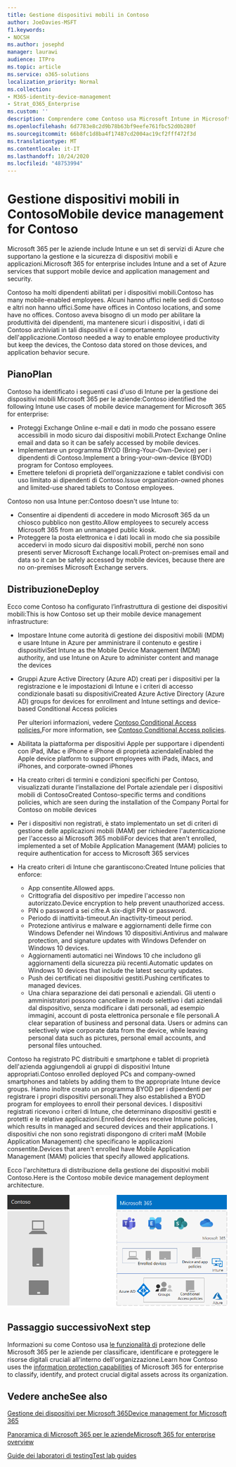 ```yaml
---
title: Gestione dispositivi mobili in Contoso
author: JoeDavies-MSFT
f1.keywords:
- NOCSH
ms.author: josephd
manager: laurawi
audience: ITPro
ms.topic: article
ms.service: o365-solutions
localization_priority: Normal
ms.collection:
- M365-identity-device-management
- Strat_O365_Enterprise
ms.custom: ''
description: Comprendere come Contoso usa Microsoft Intune in Microsoft 365 per le aziende per gestire i dispositivi e le app in esecuzione su di essi.
ms.openlocfilehash: 6d7783e8c2d9b78b63bf9eefe761fbc52d0b280f
ms.sourcegitcommit: 66b8fc1d8ba4f17487cd2004ac19cf2fff472f3d
ms.translationtype: MT
ms.contentlocale: it-IT
ms.lasthandoff: 10/24/2020
ms.locfileid: "48753994"
---
```

# <a name="mobile-device-management-for-contoso"></a><span data-ttu-id="3eea2-103">Gestione dispositivi mobili in Contoso</span><span class="sxs-lookup"><span data-stu-id="3eea2-103">Mobile device management for Contoso</span></span>

<span data-ttu-id="3eea2-104">Microsoft 365 per le aziende include Intune e un set di servizi di Azure che supportano la gestione e la sicurezza di dispositivi mobili e applicazioni.</span><span class="sxs-lookup"><span data-stu-id="3eea2-104">Microsoft 365 for enterprise includes Intune and a set of Azure services that support mobile device and application management and security.</span></span>

<span data-ttu-id="3eea2-105">Contoso ha molti dipendenti abilitati per i dispositivi mobili.</span><span class="sxs-lookup"><span data-stu-id="3eea2-105">Contoso has many mobile-enabled employees.</span></span> <span data-ttu-id="3eea2-106">Alcuni hanno uffici nelle sedi di Contoso e altri non hanno uffici.</span><span class="sxs-lookup"><span data-stu-id="3eea2-106">Some have offices in Contoso locations, and some have no offices.</span></span> <span data-ttu-id="3eea2-107">Contoso aveva bisogno di un modo per abilitare la produttività dei dipendenti, ma mantenere sicuri i dispositivi, i dati di Contoso archiviati in tali dispositivi e il comportamento dell'applicazione.</span><span class="sxs-lookup"><span data-stu-id="3eea2-107">Contoso needed a way to enable employee productivity but keep the devices, the Contoso data stored on those devices, and application behavior secure.</span></span>

## <a name="plan"></a><span data-ttu-id="3eea2-108">Piano</span><span class="sxs-lookup"><span data-stu-id="3eea2-108">Plan</span></span>

<span data-ttu-id="3eea2-109">Contoso ha identificato i seguenti casi d'uso di Intune per la gestione dei dispositivi mobili Microsoft 365 per le aziende:</span><span class="sxs-lookup"><span data-stu-id="3eea2-109">Contoso identified the following Intune use cases of mobile device management for Microsoft 365 for enterprise:</span></span>

- <span data-ttu-id="3eea2-110">Proteggi Exchange Online e-mail e dati in modo che possano essere accessibili in modo sicuro dai dispositivi mobili.</span><span class="sxs-lookup"><span data-stu-id="3eea2-110">Protect Exchange Online email and data so it can be safely accessed by mobile devices.</span></span>
- <span data-ttu-id="3eea2-111">Implementare un programma BYOD (Bring-Your-Own-Device) per i dipendenti di Contoso.</span><span class="sxs-lookup"><span data-stu-id="3eea2-111">Implement a bring-your-own-device (BYOD) program for Contoso employees.</span></span>
- <span data-ttu-id="3eea2-112">Emettere telefoni di proprietà dell'organizzazione e tablet condivisi con uso limitato ai dipendenti di Contoso.</span><span class="sxs-lookup"><span data-stu-id="3eea2-112">Issue organization-owned phones and limited-use shared tablets to Contoso employees.</span></span>

<span data-ttu-id="3eea2-113">Contoso non usa Intune per:</span><span class="sxs-lookup"><span data-stu-id="3eea2-113">Contoso doesn't use Intune to:</span></span>

- <span data-ttu-id="3eea2-114">Consentire ai dipendenti di accedere in modo Microsoft 365 da un chiosco pubblico non gestito.</span><span class="sxs-lookup"><span data-stu-id="3eea2-114">Allow employees to securely access Microsoft 365 from an unmanaged public kiosk.</span></span>
- <span data-ttu-id="3eea2-115">Proteggere la posta elettronica e i dati locali in modo che sia possibile accedervi in modo sicuro dai dispositivi mobili, perché non sono presenti server Microsoft Exchange locali.</span><span class="sxs-lookup"><span data-stu-id="3eea2-115">Protect on-premises email and data so it can be safely accessed by mobile devices, because there are no on-premises Microsoft Exchange servers.</span></span>

## <a name="deploy"></a><span data-ttu-id="3eea2-116">Distribuzione</span><span class="sxs-lookup"><span data-stu-id="3eea2-116">Deploy</span></span>

<span data-ttu-id="3eea2-117">Ecco come Contoso ha configurato l’infrastruttura di gestione dei dispositivi mobili:</span><span class="sxs-lookup"><span data-stu-id="3eea2-117">This is how Contoso set up their mobile device management infrastructure:</span></span>

- <span data-ttu-id="3eea2-118">Impostare Intune come autorità di gestione dei dispositivi mobili (MDM) e usare Intune in Azure per amministrare il contenuto e gestire i dispositivi</span><span class="sxs-lookup"><span data-stu-id="3eea2-118">Set Intune as the Mobile Device Management (MDM) authority, and use Intune on Azure to administer content and manage the devices</span></span>
- <span data-ttu-id="3eea2-119">Gruppi Azure Active Directory (Azure AD) creati per i dispositivi per la registrazione e le impostazioni di Intune e i criteri di accesso condizionale basati su dispositivi</span><span class="sxs-lookup"><span data-stu-id="3eea2-119">Created Azure Active Directory (Azure AD) groups for devices for enrollment and Intune settings and device-based Conditional Access policies</span></span>

  <span data-ttu-id="3eea2-120">Per ulteriori informazioni, vedere [Contoso Conditional Access policies.](contoso-identity.md#conditional-access-policies-for-identity-and-device-access)</span><span class="sxs-lookup"><span data-stu-id="3eea2-120">For more information, see [Contoso Conditional Access policies](contoso-identity.md#conditional-access-policies-for-identity-and-device-access).</span></span>

- <span data-ttu-id="3eea2-121">Abilitata la piattaforma per dispositivi Apple per supportare i dipendenti con iPad, iMac e iPhone e iPhone di proprietà aziendale</span><span class="sxs-lookup"><span data-stu-id="3eea2-121">Enabled the Apple device platform to support employees with iPads, iMacs, and iPhones, and corporate-owned iPhones</span></span>
- <span data-ttu-id="3eea2-122">Ha creato criteri di termini e condizioni specifichi per Contoso, visualizzati durante l’installazione del Portale aziendale per i dispositivi mobili di Contoso</span><span class="sxs-lookup"><span data-stu-id="3eea2-122">Created Contoso-specific terms and conditions policies, which are seen during the installation of the Company Portal for Contoso on mobile devices</span></span>
- <span data-ttu-id="3eea2-123">Per i dispositivi non registrati, è stato implementato un set di criteri di gestione delle applicazioni mobili (MAM) per richiedere l'autenticazione per l'accesso ai Microsoft 365 mobili</span><span class="sxs-lookup"><span data-stu-id="3eea2-123">For devices that aren't enrolled, implemented a set of Mobile Application Management (MAM) policies to require authentication for access to Microsoft 365 services</span></span>
- <span data-ttu-id="3eea2-124">Ha creato criteri di Intune che garantiscono:</span><span class="sxs-lookup"><span data-stu-id="3eea2-124">Created Intune policies that enforce:</span></span>
  - <span data-ttu-id="3eea2-125">App consentite.</span><span class="sxs-lookup"><span data-stu-id="3eea2-125">Allowed apps.</span></span>
  - <span data-ttu-id="3eea2-126">Crittografia del dispositivo per impedire l'accesso non autorizzato.</span><span class="sxs-lookup"><span data-stu-id="3eea2-126">Device encryption to help prevent unauthorized access.</span></span>
  - <span data-ttu-id="3eea2-127">PIN o password a sei cifre.</span><span class="sxs-lookup"><span data-stu-id="3eea2-127">A six-digit PIN or password.</span></span>
  - <span data-ttu-id="3eea2-128">Periodo di inattività-timeout.</span><span class="sxs-lookup"><span data-stu-id="3eea2-128">An inactivity-timeout period.</span></span>
  - <span data-ttu-id="3eea2-129">Protezione antivirus e malware e aggiornamenti delle firme con Windows Defender nei Windows 10 dispositivi.</span><span class="sxs-lookup"><span data-stu-id="3eea2-129">Antivirus and malware protection, and signature updates with Windows Defender on Windows 10 devices.</span></span>
  - <span data-ttu-id="3eea2-130">Aggiornamenti automatici nei Windows 10 che includono gli aggiornamenti della sicurezza più recenti.</span><span class="sxs-lookup"><span data-stu-id="3eea2-130">Automatic updates on Windows 10 devices that include the latest security updates.</span></span>
  - <span data-ttu-id="3eea2-131">Push dei certificati nei dispositivi gestiti.</span><span class="sxs-lookup"><span data-stu-id="3eea2-131">Pushing certificates to managed devices.</span></span>
  - <span data-ttu-id="3eea2-p102">Una chiara separazione dei dati personali e aziendali. Gli utenti o amministratori possono cancellare in modo selettivo i dati aziendali dal dispositivo, senza modificare i dati personali, ad esempio immagini, account di posta elettronica personale e file personali.</span><span class="sxs-lookup"><span data-stu-id="3eea2-p102">A clear separation of business and personal data. Users or admins can selectively wipe corporate data from the device, while leaving personal data such as pictures, personal email accounts, and personal files untouched.</span></span>

<span data-ttu-id="3eea2-134">Contoso ha registrato PC distribuiti e smartphone e tablet di proprietà dell'azienda aggiungendoli ai gruppi di dispositivi Intune appropriati.</span><span class="sxs-lookup"><span data-stu-id="3eea2-134">Contoso enrolled deployed PCs and company-owned smartphones and tablets by adding them to the appropriate Intune device groups.</span></span> <span data-ttu-id="3eea2-135">Hanno inoltre creato un programma BYOD per i dipendenti per registrare i propri dispositivi personali.</span><span class="sxs-lookup"><span data-stu-id="3eea2-135">They also established a BYOD program for employees to enroll their personal devices.</span></span> <span data-ttu-id="3eea2-136">I dispositivi registrati ricevono i criteri di Intune, che determinano dispositivi gestiti e protetti e le relative applicazioni.</span><span class="sxs-lookup"><span data-stu-id="3eea2-136">Enrolled devices receive Intune policies, which results in managed and secured devices and their applications.</span></span> <span data-ttu-id="3eea2-137">I dispositivi che non sono registrati dispongono di criteri maM (Mobile Application Management) che specificano le applicazioni consentite.</span><span class="sxs-lookup"><span data-stu-id="3eea2-137">Devices that aren't enrolled have Mobile Application Management (MAM) policies that specify allowed applications.</span></span>

<span data-ttu-id="3eea2-138">Ecco l'architettura di distribuzione della gestione dei dispositivi mobili Contoso.</span><span class="sxs-lookup"><span data-stu-id="3eea2-138">Here is the Contoso mobile device management deployment architecture.</span></span>

![Infrastruttura di distribuzione di gestione dei dispositivi mobili Contoso](../media/contoso-mdm/contoso-mdm-fig1.png)

## <a name="next-step"></a><span data-ttu-id="3eea2-140">Passaggio successivo</span><span class="sxs-lookup"><span data-stu-id="3eea2-140">Next step</span></span>

<span data-ttu-id="3eea2-141">Informazioni su come Contoso usa [le funzionalità di](contoso-info-protect.md) protezione delle Microsoft 365 per le aziende per classificare, identificare e proteggere le risorse digitali cruciali all'interno dell'organizzazione.</span><span class="sxs-lookup"><span data-stu-id="3eea2-141">Learn how Contoso uses the [information protection capabilities](contoso-info-protect.md) of Microsoft 365 for enterprise to classify, identify, and protect crucial digital assets across its organization.</span></span>

## <a name="see-also"></a><span data-ttu-id="3eea2-142">Vedere anche</span><span class="sxs-lookup"><span data-stu-id="3eea2-142">See also</span></span>

[<span data-ttu-id="3eea2-143">Gestione dei dispositivi per Microsoft 365</span><span class="sxs-lookup"><span data-stu-id="3eea2-143">Device management for Microsoft 365</span></span>](device-management-roadmap-microsoft-365.md)

[<span data-ttu-id="3eea2-144">Panoramica di Microsoft 365 per le aziende</span><span class="sxs-lookup"><span data-stu-id="3eea2-144">Microsoft 365 for enterprise overview</span></span>](microsoft-365-overview.md)

[<span data-ttu-id="3eea2-145">Guide dei laboratori di testing</span><span class="sxs-lookup"><span data-stu-id="3eea2-145">Test lab guides</span></span>](m365-enterprise-test-lab-guides.md)

